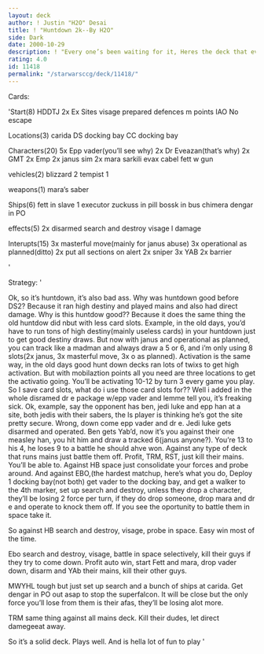 ```yaml
---
layout: deck
author: ! Justin "H2O" Desai
title: ! "Huntdown 2k--By H2O"
side: Dark
date: 2000-10-29
description: ! "Every one’s been waiting for it, Heres the deck that everyone will soon be playing."
rating: 4.0
id: 11418
permalink: "/starwarsccg/deck/11418/"
---
```

Cards: 

'Start(8)
HDDTJ
2x Ex Sites
visage
prepared defences
m points
IAO
No escape

Locations(3)
carida
DS docking bay
CC docking bay


Characters(20)
5x Epp vader(you’ll see why)
2x Dr Eveazan(that’s why)
2x GMT
2x Emp
2x janus
sim
2x mara
sarkili
evax
cabel
fett w gun

vehicles(2)
blizzard 2
tempist 1

weapons(1)
mara’s saber

Ships(6)
fett in slave 1
executor
zuckuss in pill
bossk in bus
chimera
dengar in PO

effects(5)
2x disarmed
search and destroy
visage
l damage

Interupts(15)
3x masterful move(mainly for janus abuse)
3x operational as planned(ditto)
2x put all sections on alert
2x sniper
3x YAB
2x barrier

'

Strategy: '

Ok, so it’s huntdown, it’s also bad ass.  Why was huntdown good before DS2?  Because it ran high destiny and played mains and also had direct damage.  Why is this huntdow good??  Because it does the same thing the old huntdow did nbut with less card slots.  Example, in the old days, you’d have to run tons of high destiny(mainly useless cards) in your huntdown just to get good destiny draws.  But now with janus and operational as planned, you can track like a madman and always draw a 5 or 6, and i’m only using 8 slots(2x janus, 3x masterful move, 3x o as planned).
Activation is the same way, in the old days good hunt down decks ran lots of twixs to get high activation.  But with mobilaztion points all you need are three locations to get the activatio going.  You’ll be activating 10-12 by turn 3 every game you play.  So I save card slots, what do i use those card slots for?? Well i added in the whole disramed dr e package w/epp vader and lemme tell you, it’s freaking sick.  Ok, example, say the opponent has ben, jedi luke and epp han at a site, both jedis with their sabers, the ls player is thinking he’s got the site pretty secure.  Wrong, down come epp vader and dr e.	Jedi luke gets disarmed and operated. Ben gets Yab’d, now it’s you against their one measley han, you hit him and draw a tracked 6(janus anyone?).  You’re 13 to his 4, he loses 9 to a battle he should ahve won.
Against any type of deck that runs mains just battle them off.	Profit, TRM, RST, just kill their mains.  You’ll be able to.  Against HB space just consolidate your forces and probe around.   And against EBO,(the hardest matchup, here’s what you do, Deploy 1 docking bay(not both) get vader to the docking bay, and get a walker to the 4th marker, set up search and destroy, unless they drop a character, they’ll be losing 2 force per turn, if they do drop someone, drop mara and dr e and operate to knock them off.  If you see the oportunity to battle them in space take it.

So against
HB search and destroy, visage, probe in space.  Easy win most of the time.

Ebo search and destroy, visage, battle in space selectively, kill their guys if they try to come down.
Profit auto win, start Fett and mara, drop vader down, disarm and YAb their mains, kill their other guys.

MWYHL tough but just set up search and a bunch of ships at carida.  Get dengar in PO out asap to stop the superfalcon.
It will be close but the only force you’ll lose from them is their afas, they’ll be losing alot more.

TRM same thing against all mains deck.  Kill their dudes, let direct damegeeat away.

So it’s a solid deck.  Plays well.  And is hella lot of fun to play '
